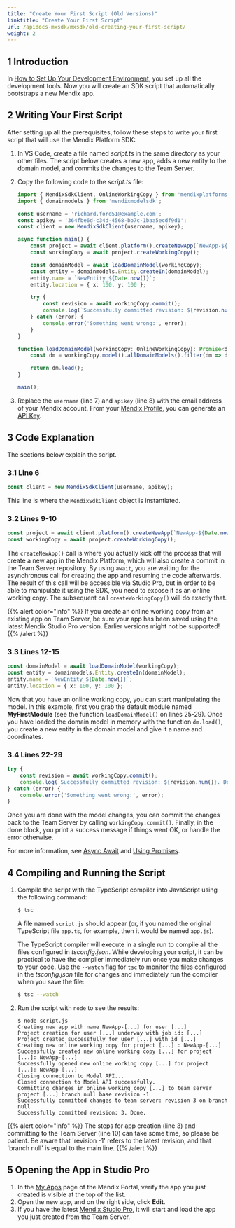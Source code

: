 ```yaml
---
title: "Create Your First Script (Old Versions)"
linktitle: "Create Your First Script"
url: /apidocs-mxsdk/mxsdk/old-creating-your-first-script/
weight: 2
---
```


## 1 Introduction

In [How to Set Up Your Development Environment](/apidocs-mxsdk/mxsdk/old-setting-up-your-development-environment/), you set up all the development tools. Now you will create an SDK script that automatically bootstraps a new Mendix app.

## 2 Writing Your First Script

After setting up all the prerequisites, follow these steps to write your first script that will use the Mendix Platform SDK:

1. In VS Code, create a file named *script.ts* in the same directory as your other files. The script below creates a new app, adds a new entity to the domain model, and commits the changes to the Team Server.
2. Copy the following code to the  *script.ts* file:

    ```ts
    import { MendixSdkClient, OnlineWorkingCopy } from 'mendixplatformsdk';
    import { domainmodels } from 'mendixmodelsdk';

    const username = 'richard.ford51@example.com';
    const apikey = '364fbe6d-c34d-4568-bb7c-1baa5ecdf9d1';
    const client = new MendixSdkClient(username, apikey);

    async function main() {
        const project = await client.platform().createNewApp(`NewApp-${Date.now()}`);
        const workingCopy = await project.createWorkingCopy();

        const domainModel = await loadDomainModel(workingCopy);
        const entity = domainmodels.Entity.createIn(domainModel);
        entity.name = `NewEntity_${Date.now()}`;
        entity.location = { x: 100, y: 100 };

        try {
            const revision = await workingCopy.commit();
            console.log(`Successfully committed revision: ${revision.num()}. Done.`)
        } catch (error) {
            console.error('Something went wrong:', error);
        }
    }

    function loadDomainModel(workingCopy: OnlineWorkingCopy): Promise<domainmodels.DomainModel> {
        const dm = workingCopy.model().allDomainModels().filter(dm => dm.containerAsModule.name === 'MyFirstModule')[0];

        return dm.load();
    }

    main();
    ```

3. Replace the `username` (line 7) and `apikey` (line 8) with the email address of your Mendix account. From your [Mendix Profile](/community-tools/mendix-profile/user-settings/#profile-api-keys), you can generate an [API Key](/apidocs-mxsdk/apidocs/authentication/).

## 3 Code Explanation

The sections below explain the script.

### 3.1 Line 6

```ts
const client = new MendixSdkClient(username, apikey);
```

This line is where the `MendixSdkClient` object is instantiated.

### 3.2 Lines 9-10

```ts
const project = await client.platform().createNewApp(`NewApp-${Date.now()}`);
const workingCopy = await project.createWorkingCopy();
```

The `createNewApp()` call is where you actually kick off the process that will create a new app in the Mendix Platform, which will also create a commit in the Team Server repository. By using `await`, you are waiting for the asynchronous call for creating the app and resuming the code afterwards. The result of this call will be accessible via Studio Pro, but in order to be able to manipulate it using the SDK, you need to expose it as an online working copy. The subsequent call `createWorkingCopy()` will do exactly that.

{{% alert color="info" %}}
If you create an online working copy from an existing app on Team Server, be sure your app has been saved using the latest Mendix Studio Pro version. Earlier versions might not be supported!
{{% /alert %}}

### 3.3 Lines 12-15

```ts
const domainModel = await loadDomainModel(workingCopy);
const entity = domainmodels.Entity.createIn(domainModel);
entity.name = `NewEntity_${Date.now()}`;
entity.location = { x: 100, y: 100 };
```

Now that you have an online working copy, you can start manipulating the model. In this example, first you grab the default module named **MyFirstModule** (see the function `loadDomainModel()` on lines 25-29). Once you have loaded the domain model in memory with the function `dm.load()`, you create a new entity in the domain model and give it a name and coordinates.

### 3.4 Lines 22-29

```ts
try {
    const revision = await workingCopy.commit();
    console.log(`Successfully committed revision: ${revision.num()}. Done.`)
} catch (error) {
    console.error('Something went wrong:', error);
}
```

Once you are done with the model changes, you can commit the changes back to the Team Server by calling `workingCopy.commit()`. Finally, in the done block, you print a success message if things went OK, or handle the error otherwise. 

For more information, see [Async Await](https://basarat.gitbook.io/typescript/future-javascript/async-await) and [Using Promises](https://developer.mozilla.org/en-US/docs/Web/JavaScript/Guide/Using_promises).

## 4 Compiling and Running the Script

1. Compile the script with the TypeScript compiler into JavaScript using the following command:

    ```bash {linenos=false}
    $ tsc
    ```

    A file named `script.js` should appear (or, if you named the original TypeScript file `app.ts`, for example, then it would be named `app.js`).

    The TypeScript compiler will execute in a single run to compile all the files configured in *tsconfig.json*. While developing your script, it can be practical to have the compiler immediately run once you make changes to your code. Use the `--watch` flag for `tsc` to monitor the files configured in the *tsconfig.json* file for changes and immediately run the compiler when you save the file:

    ```bash {linenos=false}
    $ tsc --watch
    ```

2. Run the script with `node` to see the results:

    ```text
    $ node script.js
    Creating new app with name NewApp-[...] for user [...]
    Project creation for user [...] underway with job id: [...]
    Project created successfully for user [...] with id [...]
    Creating new online working copy for project [...] : NewApp-[...]
    Successfully created new online working copy [...] for project [...]: NewApp-[...]
    Successfully opened new online working copy [...] for project [...]: NewApp-[...]
    Closing connection to Model API...
    Closed connection to Model API successfully.
    Committing changes in online working copy [...] to team server project [...] branch null base revision -1
    Successfully committed changes to team server: revision 3 on branch null
    Successfully committed revision: 3. Done.
    ```

{{% alert color="info" %}}
The steps for app creation (line 3) and committing to the Team Server (line 10) can take some time, so please be patient. Be aware that 'revision -1' refers to the latest revision, and that 'branch null' is equal to the main line.
{{% /alert %}}

## 5 Opening the App in Studio Pro

1. In the [My Apps](/developerportal/#my-apps) page of the Mendix Portal, verify the app you just created is visible at the top of the list.
2. Open the new app, and on the right side, click **Edit**.
3. If you have the latest [Mendix Studio Pro](https://marketplace.mendix.com/link/studiopro/), it will start and load the app you just created from the Team Server.
